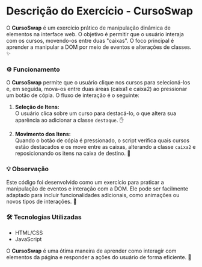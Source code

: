 # Descrição do Exercício - **CursoSwap**

O **CursoSwap** é um exercício prático de manipulação dinâmica de elementos na interface web. O objetivo é permitir que o usuário interaja com os cursos, movendo-os entre duas "caixas". O foco principal é aprender a manipular a DOM por meio de eventos e alterações de classes. ✨

### ⚙️ Funcionamento

O **CursoSwap** permite que o usuário clique nos cursos para selecioná-los e, em seguida, mova-os entre duas áreas (caixa1 e caixa2) ao pressionar um botão de cópia. O fluxo de interação é o seguinte:

1. **Seleção de Itens:**  
   O usuário clica sobre um curso para destacá-lo, o que altera sua aparência ao adicionar a classe `destaque`. ✋

2. **Movimento dos Itens:**  
   Quando o botão de cópia é pressionado, o script verifica quais cursos estão destacados e os move entre as caixas, alterando a classe `caixa2` e reposicionando os itens na caixa de destino. 🔄

### 💡 Observação

Este código foi desenvolvido como um exercício para praticar a manipulação de eventos e interação com a DOM. Ele pode ser facilmente adaptado para incluir funcionalidades adicionais, como animações ou novos tipos de interações. 🚀

### 🛠️ Tecnologias Utilizadas

- HTML/CSS
- JavaScript

O **CursoSwap** é uma ótima maneira de aprender como interagir com elementos da página e responder a ações do usuário de forma eficiente. 🌟
